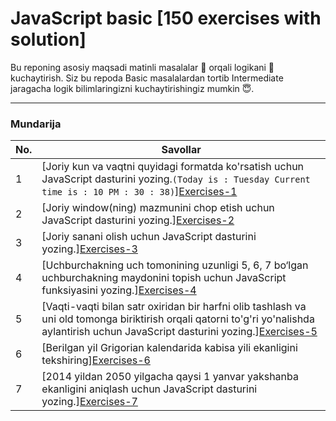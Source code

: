 # JavaScript basic [150 exercises with solution]

Bu reponing asosiy maqsadi matinli masalalar 🤔 orqali logikani 🧠 kuchaytirish. Siz bu repoda Basic masalalardan tortib Intermediate jaragacha logik bilimlaringizni kuchaytirishingiz mumkin 😇.

---

### Mundarija

| No. | Savollar                                                                                                                                             |
| --- | ---------------------------------------------------------------------------------------------------------------------------------------------------- |           
| 1   | [Joriy kun va vaqtni quyidagi formatda ko'rsatish uchun JavaScript dasturini yozing.`(Today is : Tuesday Current time is : 10 PM : 30 : 38)`][Exercises-1](https://github.com/sulaymonov2002/JavaScript-Exercises/tree/main/JavaScript-Basic-150/Exercises-1)                                                                                     |
| 2   | [Joriy window(ning) mazmunini chop etish uchun JavaScript dasturini yozing.][Exercises-2](https://github.com/sulaymonov2002/JavaScript-Exercises/tree/main/JavaScript-Basic-150Exercises-2)                          |                                                                              
| 3   | [Joriy sanani olish uchun JavaScript dasturini yozing.][Exercises-3](https://github.com/sulaymonov2002/JavaScript-Exercises/tree/main/JavaScript-Basic-150/Exercises-3)                          |                      
| 4   | [Uchburchakning uch tomonining uzunligi 5, 6, 7 bo‘lgan uchburchakning maydonini topish uchun JavaScript funksiyasini yozing.][Exercises-4](https://github.com/sulaymonov2002/JavaScript-Exercises/tree/main/JavaScript-Basic-150/Exercises-4)                          |                  
| 5   | [Vaqti-vaqti bilan satr oxiridan bir harfni olib tashlash va uni old tomonga biriktirish orqali qatorni to'g'ri yo'nalishda aylantirish uchun JavaScript dasturini yozing.][Exercises-5](https://github.com/sulaymonov2002/JavaScript-Exercises/tree/main/JavaScript-Basic-150/Exercises-5)                          |                  
| 6   | [Berilgan yil Grigorian kalendarida kabisa yili ekanligini tekshiring][Exercises-6](https://github.com/sulaymonov2002/JavaScript-Exercises/tree/main/JavaScript-Basic-150/Exercises-6)                          |                   
| 7   | [2014 yildan 2050 yilgacha qaysi 1 yanvar yakshanba ekanligini aniqlash uchun JavaScript dasturini yozing.][Exercises-7](https://github.com/sulaymonov2002/JavaScript-Exercises/tree/main/JavaScript-Basic-150/Exercises-7)                          |